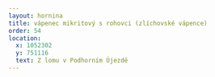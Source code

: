 ```yaml
---
layout: hornina
title: vápenec mikritový s rohovci (zlíchovské vápence)
order: 54
location:
  x: 1052302
  y: 751116
  text: Z lomu v Podhorním Újezdě
---
```


